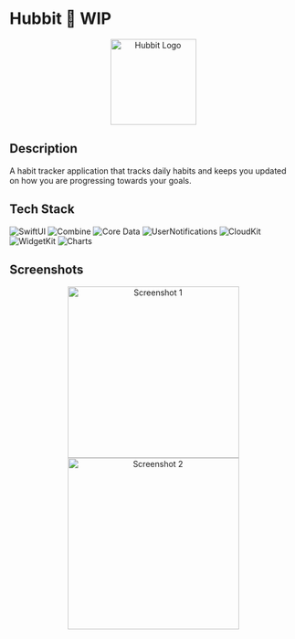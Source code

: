 # Hubbit 🚧 WIP

<div align="center">
  <img src="logo.png" alt="Hubbit Logo" width="150">
</div>

## Description

A habit tracker application that tracks daily habits and keeps you updated on how you are progressing towards your goals.

## Tech Stack

![SwiftUI](https://img.shields.io/badge/SwiftUI-007AFF?style=for-the-badge&logo=swift&logoColor=white)
![Combine](https://img.shields.io/badge/Combine-007AFF?style=for-the-badge&logo=swift&logoColor=white)
![Core Data](https://img.shields.io/badge/Core_Data-FA7343?style=for-the-badge&logo=apple&logoColor=white)
![UserNotifications](https://img.shields.io/badge/UserNotifications-007AFF?style=for-the-badge&logo=apple&logoColor=white)
![CloudKit](https://img.shields.io/badge/CloudKit-007AFF?style=for-the-badge&logo=icloud&logoColor=white)
![WidgetKit](https://img.shields.io/badge/WidgetKit-34C759?style=for-the-badge&logo=apple&logoColor=white)
![Charts](https://img.shields.io/badge/Swift_Charts-FF3B30?style=for-the-badge&logo=swift&logoColor=white)

## Screenshots

<div align="center">
  <img src="screenshot1.png" alt="Screenshot 1" width="300">
  <img src="screenshot2.png" alt="Screenshot 2" width="300">
</div>
